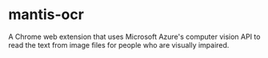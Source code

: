 # mantis-ocr
A Chrome web extension that uses Microsoft Azure's computer vision API to read the text from image files for people who are visually impaired.
